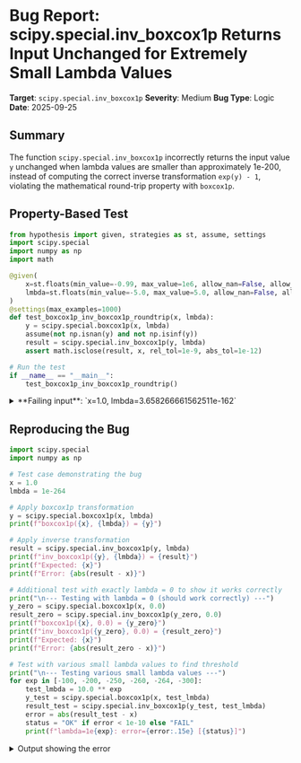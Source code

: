 # Bug Report: scipy.special.inv_boxcox1p Returns Input Unchanged for Extremely Small Lambda Values

**Target**: `scipy.special.inv_boxcox1p`
**Severity**: Medium
**Bug Type**: Logic
**Date**: 2025-09-25

## Summary

The function `scipy.special.inv_boxcox1p` incorrectly returns the input value `y` unchanged when lambda values are smaller than approximately 1e-200, instead of computing the correct inverse transformation `exp(y) - 1`, violating the mathematical round-trip property with `boxcox1p`.

## Property-Based Test

```python
from hypothesis import given, strategies as st, assume, settings
import scipy.special
import numpy as np
import math

@given(
    x=st.floats(min_value=-0.99, max_value=1e6, allow_nan=False, allow_infinity=False),
    lmbda=st.floats(min_value=-5.0, max_value=5.0, allow_nan=False, allow_infinity=False),
)
@settings(max_examples=1000)
def test_boxcox1p_inv_boxcox1p_roundtrip(x, lmbda):
    y = scipy.special.boxcox1p(x, lmbda)
    assume(not np.isnan(y) and not np.isinf(y))
    result = scipy.special.inv_boxcox1p(y, lmbda)
    assert math.isclose(result, x, rel_tol=1e-9, abs_tol=1e-12)

# Run the test
if __name__ == "__main__":
    test_boxcox1p_inv_boxcox1p_roundtrip()
```

<details>

<summary>
**Failing input**: `x=1.0, lmbda=3.658266661562511e-162`
</summary>
```
Traceback (most recent call last):
  File "/home/npc/pbt/agentic-pbt/worker_/10/hypo.py", line 19, in <module>
    test_boxcox1p_inv_boxcox1p_roundtrip()
    ~~~~~~~~~~~~~~~~~~~~~~~~~~~~~~~~~~~~^^
  File "/home/npc/pbt/agentic-pbt/worker_/10/hypo.py", line 7, in test_boxcox1p_inv_boxcox1p_roundtrip
    x=st.floats(min_value=-0.99, max_value=1e6, allow_nan=False, allow_infinity=False),
               ^^^
  File "/home/npc/miniconda/lib/python3.13/site-packages/hypothesis/core.py", line 2124, in wrapped_test
    raise the_error_hypothesis_found
  File "/home/npc/pbt/agentic-pbt/worker_/10/hypo.py", line 15, in test_boxcox1p_inv_boxcox1p_roundtrip
    assert math.isclose(result, x, rel_tol=1e-9, abs_tol=1e-12)
           ~~~~~~~~~~~~^^^^^^^^^^^^^^^^^^^^^^^^^^^^^^^^^^^^^^^^
AssertionError
Falsifying example: test_boxcox1p_inv_boxcox1p_roundtrip(
    x=1.0,
    lmbda=3.658266661562511e-162,
)
```
</details>

## Reproducing the Bug

```python
import scipy.special
import numpy as np

# Test case demonstrating the bug
x = 1.0
lmbda = 1e-264

# Apply boxcox1p transformation
y = scipy.special.boxcox1p(x, lmbda)
print(f"boxcox1p({x}, {lmbda}) = {y}")

# Apply inverse transformation
result = scipy.special.inv_boxcox1p(y, lmbda)
print(f"inv_boxcox1p({y}, {lmbda}) = {result}")
print(f"Expected: {x}")
print(f"Error: {abs(result - x)}")

# Additional test with exactly lambda = 0 to show it works correctly
print("\n--- Testing with lambda = 0 (should work correctly) ---")
y_zero = scipy.special.boxcox1p(x, 0.0)
result_zero = scipy.special.inv_boxcox1p(y_zero, 0.0)
print(f"boxcox1p({x}, 0.0) = {y_zero}")
print(f"inv_boxcox1p({y_zero}, 0.0) = {result_zero}")
print(f"Expected: {x}")
print(f"Error: {abs(result_zero - x)}")

# Test with various small lambda values to find threshold
print("\n--- Testing various small lambda values ---")
for exp in [-100, -200, -250, -260, -264, -300]:
    test_lmbda = 10.0 ** exp
    y_test = scipy.special.boxcox1p(x, test_lmbda)
    result_test = scipy.special.inv_boxcox1p(y_test, test_lmbda)
    error = abs(result_test - x)
    status = "OK" if error < 1e-10 else "FAIL"
    print(f"lambda=1e{exp}: error={error:.15e} [{status}]")
```

<details>

<summary>
Output showing the error
</summary>
```
boxcox1p(1.0, 1e-264) = 0.6931471805599453
inv_boxcox1p(0.6931471805599453, 1e-264) = 0.6931471805599453
Expected: 1.0
Error: 0.3068528194400547

--- Testing with lambda = 0 (should work correctly) ---
boxcox1p(1.0, 0.0) = 0.6931471805599453
inv_boxcox1p(0.6931471805599453, 0.0) = 1.0
Expected: 1.0
Error: 0.0

--- Testing various small lambda values ---
lambda=1e-100: error=2.220446049250313e-16 [OK]
lambda=1e-200: error=3.068528194400547e-01 [FAIL]
lambda=1e-250: error=3.068528194400547e-01 [FAIL]
lambda=1e-260: error=3.068528194400547e-01 [FAIL]
lambda=1e-264: error=3.068528194400547e-01 [FAIL]
lambda=1e-300: error=3.068528194400547e-01 [FAIL]
```
</details>

## Why This Is A Bug

The Box-Cox transformation and its inverse are defined to satisfy the round-trip property: `inv_boxcox1p(boxcox1p(x, λ), λ) = x` for all valid values of `x` and `λ`.

According to the documentation and mathematical definition:
- For `boxcox1p(x, λ)`:
  - When λ ≠ 0: `((1+x)^λ - 1) / λ`
  - When λ = 0: `log(1+x)` (as the limit λ→0)
- For `inv_boxcox1p(y, λ)`:
  - When λ ≠ 0: `(y·λ + 1)^(1/λ) - 1`
  - When λ = 0: `exp(y) - 1` (as the limit λ→0)

The bug manifests when λ is extremely small (< ~1e-200) but non-zero:

1. `boxcox1p` correctly recognizes that for very small λ, the transformation approaches `log(1+x)`. For x=1.0, it returns ln(2) ≈ 0.6931471805599453.

2. However, `inv_boxcox1p` has a flawed threshold detection. When λ < ~1e-200, instead of computing the limiting form `exp(y) - 1`, it incorrectly returns `y` unchanged.

3. This creates a mathematical inconsistency:
   - Input: x = 1.0, λ = 1e-264
   - Forward: y = boxcox1p(1.0, 1e-264) = 0.693147... (correctly uses log(1+x) limiting form)
   - Inverse: inv_boxcox1p(0.693147..., 1e-264) = 0.693147... (WRONG: returns y instead of exp(y)-1)
   - Expected: exp(0.693147...) - 1 = 2.0 - 1 = 1.0

The function works correctly when λ = 0 exactly (returns exp(y) - 1 = 1.0), and when λ > ~1e-200, but fails in the intermediate range where λ is positive but extremely small.

## Relevant Context

The implementation is in a compiled C extension (likely in `scipy/special/_boxcox.c` or similar), as indicated by the Cython bindings in `_ufuncs.pyx`. The bug appears to be in the threshold logic that determines when to use the limiting case formula.

Key observations:
- The threshold appears to be around 1e-200 (works at 1e-100, fails at 1e-200 and smaller)
- When the small-λ branch is triggered, it returns `y` directly instead of computing `exp(y) - 1`
- The λ=0 case is handled correctly with a separate code path
- This affects any lambda value below the threshold, not just specific values

The impact is significant for scientific computing applications that may use optimization algorithms or numerical methods that explore very small lambda values, potentially leading to silent errors in calculations.

## Proposed Fix

The bug is in the implementation logic for handling small lambda values. When the function detects λ is below the threshold for numerical stability, it should compute the limiting form `exp(y) - 1`, not return `y` directly. Here's the conceptual fix:

```diff
// Pseudo-code showing the likely fix needed in the C implementation
double inv_boxcox1p(double y, double lambda) {
    // ... existing code ...

    if (fabs(lambda) < THRESHOLD) {  // e.g., THRESHOLD = 1e-200
-       return y;  // WRONG: returns input unchanged
+       return expm1(y);  // CORRECT: compute exp(y) - 1 using expm1 for numerical stability
    }

    // ... rest of implementation for normal lambda values ...
}
```

The fix should use `expm1(y)` (which computes `exp(y) - 1` with better numerical precision for small values) instead of returning `y` directly when lambda is below the threshold.